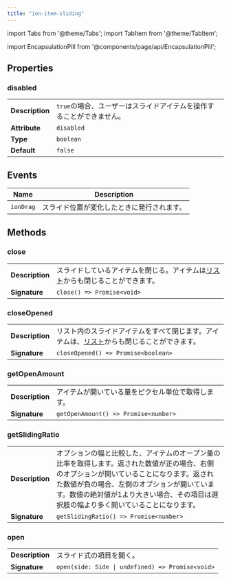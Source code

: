 ```yaml
---
title: "ion-item-sliding"
---
```

import Tabs from '@theme/Tabs';
import TabItem from '@theme/TabItem';

<head>
  <title>Slide Buttons | Slide Right to Left with ion-item-sliding</title>
  <meta name="description" content="ion-item-sliding component contains items that are dragged to reveal buttons. Options are revealed when the sliding item is swiped from left to right." />
</head>

import EncapsulationPill from '@components/page/api/EncapsulationPill';




  
## Properties


### disabled

| | |
| --- | --- |
| **Description** | `true`の場合、ユーザーはスライドアイテムを操作することができません。 |
| **Attribute** | `disabled` |
| **Type** | `boolean` |
| **Default** | `false` |



## Events

| Name | Description |
| --- | --- |
| `ionDrag` | スライド位置が変化したときに発行されます。 |


## Methods


### close

| | |
| --- | --- |
| **Description** | スライドしているアイテムを閉じる。アイテムは[リスト](./list)からも閉じることができます。 |
| **Signature** | `close() => Promise<void>` |


### closeOpened

| | |
| --- | --- |
| **Description** | リスト内のスライドアイテムをすべて閉じます。アイテムは、[リスト](./list)からも閉じることができます。 |
| **Signature** | `closeOpened() => Promise<boolean>` |


### getOpenAmount

| | |
| --- | --- |
| **Description** | アイテムが開いている量をピクセル単位で取得します。 |
| **Signature** | `getOpenAmount() => Promise<number>` |


### getSlidingRatio

| | |
| --- | --- |
| **Description** | オプションの幅と比較した、アイテムのオープン量の比率を取得します。返された数値が正の場合、右側のオプションが開いていることになります。返された数値が負の場合、左側のオプションが開いています。数値の絶対値が1より大きい場合、その項目は選択肢の幅より多く開いていることになります。 |
| **Signature** | `getSlidingRatio() => Promise<number>` |


### open

| | |
| --- | --- |
| **Description** | スライド式の項目を開く。 |
| **Signature** | `open(side: Side \| undefined) => Promise<void>` |


